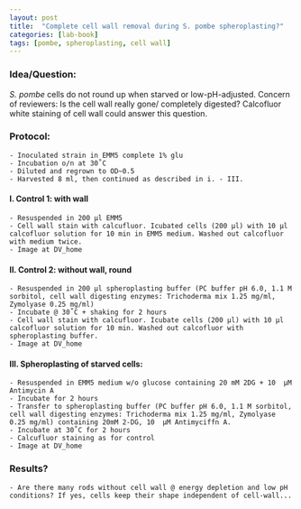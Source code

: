 ```yaml
---
layout: post
title:  "Complete cell wall removal during S. pombe spheroplasting?"
categories: [lab-book]
tags: [pombe, spheroplasting, cell wall]
---
```



### Idea/Question:

*S. pombe* cells do not round up when starved or low-pH-adjusted. Concern of reviewers: Is the cell wall really gone/ completely digested? Calcofluor white staining of cell wall could answer this question.


### Protocol:

	- Inoculated strain in EMM5 complete 1% glu
	- Incubation o/n at 30˚C
	- Diluted and regrown to OD~0.5
	- Harvested 8 ml, then continued as described in i. - III.

#### I. Control 1: with wall

	- Resuspended in 200 μl EMM5
	- Cell wall stain with calcufluor. Icubated cells (200 µl) with 10 µl calcofluor solution for 10 min in EMM5 medium. Washed out calcofluor with medium twice.
	- Image at DV_home

#### II. Control 2: without wall, round

	- Resuspended in 200 μl spheroplasting buffer (PC buffer pH 6.0, 1.1 M sorbitol, cell wall digesting enzymes: Trichoderma mix 1.25 mg/ml, Zymolyase 0.25 mg/ml)
	- Incubate @ 30˚C + shaking for 2 hours
	- Cell wall stain with calcufluor. Icubate cells (200 µl) with 10 µl calcofluor solution for 10 min. Washed out calcofluor with spheroplasting buffer.
	- Image at DV_home

#### III. Spheroplasting of starved cells:

	- Resuspended in EMM5 medium w/o glucose containing 20 mM 2DG + 10  µM Antimycin A
	- Incubate for 2 hours
	- Transfer to spheroplasting buffer (PC buffer pH 6.0, 1.1 M sorbitol, cell wall digesting enzymes: Trichoderma mix 1.25 mg/ml, Zymolyase 0.25 mg/ml) containing 20mM 2-DG, 10  µM Antimyciffn A.
	- Incubate at 30˚C for 2 hours
	- Calcufluor staining as for control
	- Image at DV_home


### Results?

	- Are there many rods without cell wall @ energy depletion and low pH conditions? If yes, cells keep their shape independent of cell-wall...

